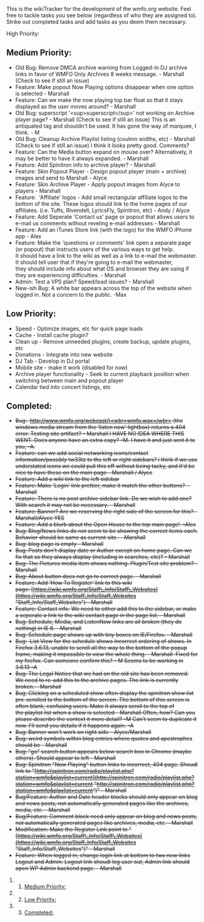 This is the wikiTracker for the development of the wmfo.org website. Feel free to tackle tasks you see below (regardless of who they are assigned to). Strike out completed tasks and add tasks as you deem them necessary.

High Priority:

Medium Priority:
----------------

-   Old Bug: Remove DMCA archive warning from Logged-In DJ archive links in favor of WMFO Only Archives 8 weeks message. - Marshall (Check to see if still an issue)
-   Feature: Make popout Now Playing options disappear when one option is selected - Marshall
-   Feature: Can we make the now playing top bar float so that it stays displayed as the user moves around? - Marshall
-   Old Bug: superscript '\<sup\>superscript\</sup\>' not working on Archive player page? - Marshall (Check to see if still an issue) This is an antiquated tag and shouldn't be used. It has gone the way of marquee, I think. - M
-   Old Bug: Cleanup Archive Playlist listing (coulmn widths, etc) - Marshall (Check to see if still an issue) I think it looks pretty good. Comments?
-   Feature: Can the Media button expand on mouse over? Alternatively, it may be better to have it always expanded. - Marshall
-   Feature: Add Spinitron info to archive player? - Marshall
-   Feature: Skin Popout Player - Design popout player (main + archive) images and send to Marshall - Alyce
-   Feature: Skin Archive Player - Apply popout images from Alyce to players - Marshall
-   Feature:  'Affiliate' logos - Add small rectangular affiliate logos to the bottom of the site. These logos should link to the home pages of our affiliates. (i.e. Tufts, Rivendell, LyricsFly, Spinitron, etc) - Andy / Alyce
-   Feature: Add Seperate 'Contact us' page or popout that allows users to e-mail us comments without reveling e-mail addresses - Marshall
-   Feature: Add an iTunes Store link (with the logo) for the WMFO iPhone app - Alex
-   Feature: Make the 'questions or comments' link open a separate page (or popout) that instructs users of the various ways to get help. It should have a link to the wiki as well as a link to e-mail the webmaster. It should tell user that if they're going to e-mail the webmaster, they should include info about what OS and browser they are using if they are experiencing difficulties. - Marshall
-   Admin: Test a VPS plan? Speed/load issues? - Marshall
-   New-ish Bug: A white bar appears across the top of the website when logged in. Not a concern to the public. -Max

Low Priority:
-------------

-   Speed - Optimize images, etc for quick page loads
-   Cache - Install cache plugin?
-   Clean up - Remove unneeded plugins, create backup, update plugins, etc
-   Donations - Integrate into new website
-   DJ Tab - Develop in DJ portal
-   Mobile site - make it work (disabled for now)
-   Archive player functionality - Seek to current playback position when switching between main and popout player
-   Calendar tied into concert listings, etc

Completed:
----------

-   ~~Bug:  [http://www.wmfo.org/webcast/\<wbr\>wmfo.wax\</wbr\>](http://www.wmfo.org/webcast/wmfo.wax "http://www.wmfo.org/webcast/wmfo.wax") (the windows media stream from the 'listen now' lightbox) returns a 404 error. Testing site artifact? - Marshall I HAVE NO IDEA WHERE THIS WENT. Does anyone have an extra copy? -M. I have it and just sent it to you, -A.~~
-   ~~Feature: can we add social networking icons/contact information/possibly tw33tz to the left or right sidebars? i think if we use understated icons we could pull this off without being tacky, and it'd be nice to have these on the main page - Marshall / Alyce~~
-   ~~Feature: Add a wiki link to the left sidebar~~
-   ~~Feature: Make 'Login' link prettier, make it match the other buttons?  - Marshall~~
-   ~~Feature: There is no post archive sidebar link. Do we wish to add one? With search it may not be necessary. - Marshall~~
-   ~~Feature: Banner? Are we reserving the right side of the screen for this? - Marshall/Alyce YES~~
-   ~~Feature: Add a blurb about the Open House to the top main page!  -Alex~~
-   ~~Bug: Blog/News links do not seem to be showing the correct items each. Behavior should be same as current site.-- Marshall~~
-   ~~Bug: blog page is empty - Marshall~~
-   ~~Bug: Posts don't display date or Author except on home page. Can we fix that so they always display (including in searches, etc)? - Marshall~~
-   ~~Bug: The Pictures media item shows nothing. Plugin/Test site problem? - Marshall~~
-   ~~Bug: About button does not go to correct page. - Marshall~~
-   ~~Feature: Add 'How To Register' link to this wiki page: [https://wiki.wmfo.org/Staff\_Info/Staff\_Websites](https://wiki.wmfo.org/Staff_Info/Staff_Websites "Staff_Info/Staff_Websites") - Marshall~~
-   ~~Feature: Contact info. We need to either add this to the sidebar, or make a seperate a link to the wiki contact page in the page list. - Marshall~~
-   ~~Bug: Schedule, Media, and ListenNow links are all broken (they do nothing) in IE 8. - Marshall~~
-   ~~Bug: Schedule page shows up with tiny boxes on IE/Firefox. - Marshall~~
-   ~~Bug:  List View for the schedule shows incorrect ordering of shows. In Firefox 3.6.13, unable to scroll all the way to the bottom of the popup frame, making it impossible to view the whole thing. - Marshall  Fixed for my firefox. Can someone confirm this? - M Seems to be working in 3.6.13 -A~~
-   ~~Bug: The Legal Notice that we had on the old site has been removed. We need to re-add this to the archive pages. The link is currently broken. - Marshall~~
-   ~~Bug: Clicking on a scheduled show often display the spinitron show list pre-scrolled to the bottom of the screen. The bottom of this screen is often blank, confusing users. Make it always scroll to the top of the playlist list when a show is selected - Marshall Often, how? Can you please describe the context it more detail? -M Can't seem to duplicate it now. I'll send you details if it happens again. -A~~
-   ~~Bug: Banner won't work on right side - Alyce/Marshall~~
-   ~~Bug: weird symbols within blog entries where quotes and apostrophes should be - Marshall~~
-   ~~Bug: "go" search button appears below search box in Chrome (maybe others). Should appear to left - Marshall~~
-   ~~Bug: Spinitron "Now Playing" button links to incorrect, 404 page. Shoudl link to "[http://spinitron.com/radio/playlist.php?station=wmfo&playlist=current](http://spinitron.com/radio/playlist.php?station=wmfo&playlist=current "http://spinitron.com/radio/playlist.php?station=wmfo&playlist=current")" - Marshall~~
-   ~~Bug/Feature: Author and Date header blocks should only appear on blog and news posts, not automatically generated pages like the archives, media, etc. - Marshall~~
-   ~~Bug/Feature: Comment block need only appear on blog and news posts, not automatically generated pages like archives, media, etc. - Marshall~~
-   ~~Modification: Make the Register Link point to "[https://wiki.wmfo.org/Staff\_Info/Staff\_Websites](https://wiki.wmfo.org/Staff_Info/Staff_Websites "Staff_Info/Staff_Websites")" - Marshall~~
-   ~~Feature: When logged in, change login link at bottom to two new links Logout and Admin. Logout link shoudl log user out, Admin link should open WP Admin backend page. - Marshall~~

1.  1. [Medium Priority:](#Medium_Priority:)
2.  2. [Low Priority:](#Low_Priority:)
3.  3. [Completed:](#Completed:)

